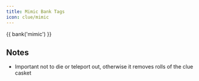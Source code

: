 ```yaml
---
title: Mimic Bank Tags
icon: clue/mimic
---
```


{{ bank('mimic') }}

## Notes
- Important not to die or teleport out, otherwise it removes rolls of the clue casket